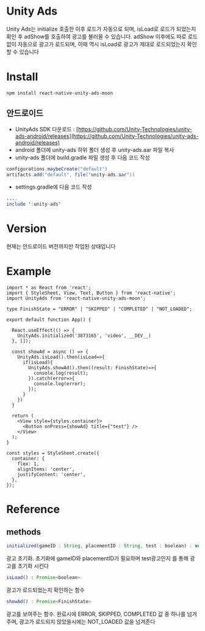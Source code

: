 # Unity Ads

Unity Ads는 initialize 호출한 이후 로드가 자동으로 되며, isLoad로 로드가 되었는지 확인 후 adShow를 호출하여 광고를 불러올 수 있습니다. adShow 이후에도 따로 로드없이 자동으로 광고가 로드되며, 이때 역시 isLoad로 광고가 제대로 로드되었는지 확인할 수 있습니다

# Install

```
npm install react-native-unity-ads-moon
```

## 안드로이드

- UnityAds SDK 다운로드 : [https://github.com/Unity-Technologies/unity-ads-android/releases](https://github.com/Unity-Technologies/unity-ads-android/releases)
- android 폴더에 unity-ads 하위 폴더 생성 후 unity-ads.aar 파일 복사
- unity-ads 폴더에 build.gradle 파일 생성 후 다음 코드 작성

```java
configurations.maybeCreate("default")
artifacts.add("default", file('unity-ads.aar'))
```

- settings.gradle에 다음 코드 작성

```java
....
include ':unity-ads'
```
# Version
현재는 안드로이드 버전까지만 작업된 상태입니다

# Example

```tsx
import * as React from 'react';
import { StyleSheet, View, Text, Button } from 'react-native';
import UnityAds from 'react-native-unity-ads-moon';

type FinishState = "ERROR" | "SKIPPED" | "COMPLETED" | "NOT_LOADED";

export default function App() {

  React.useEffect(() => {
    UnityAds.initialized('3873165', 'video', __DEV__)
  }, []);

  const showAd = async () => {
    UnityAds.isLoad().then(isLoad=>{
      if(isLoad){
        UnityAds.showAd().then((result: FinishState)=>{
          console.log(result);
        }).catch(error=>{
          console.log(error);
        });
      }
    })
  }

  return (
    <View style={styles.container}>
      <Button onPress={showAd} title={"test"} />
    </View>
  );
}

const styles = StyleSheet.create({
  container: {
    flex: 1,
    alignItems: 'center',
    justifyContent: 'center',
  },
});
```

# Reference

## methods

```jsx
initialized(gameID : String, placementID : String, test : boolean) : void
```

광고 초기화. 초기화에 gameID와 placementID가 필요하며 test광고인지 를 통해 광고를 초기화 시킨다

```jsx
isLoad() : Promise<boolean>
```

광고가 로드되었는지 확인하는 함수

```jsx
showAd() : Promise<FinishState>
```

광고를 보여주는 함수. 완료시에 ERROR, SKIPPED, COMPLETED 값 중 하나를 넘겨주며, 광고가 로드되지 않았을시에는 NOT_LOADED 값을 넘겨준다
